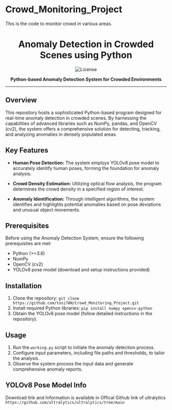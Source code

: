 # Crowd_Monitoring_Project
This is the code to monitor crowd in various areas.



<h1 align="center">Anomaly Detection in Crowded Scenes using Python</h1>

<p align="center">
  <img src="https://img.shields.io/badge/WelCome-8A2BE2" alt="License">
</p>

<p align="center">
  <strong>Python-based Anomaly Detection System for Crowded Environments</strong>
</p>

---

## Overview

This repository hosts a sophisticated Python-based program designed for real-time anomaly detection in crowded scenes. By harnessing the capabilities of advanced libraries such as NumPy, pandas, and OpenCV (cv2), the system offers a comprehensive solution for detecting, tracking, and analyzing anomalies in densely populated areas.

## Key Features

- **Human Pose Detection:** The system employs YOLOv8 pose model to accurately identify human poses, forming the foundation for anomaly analysis.
  
- **Crowd Density Estimation:** Utilizing optical flow analysis, the program determines the crowd density in a specified region of interest.

- **Anomaly Identification:** Through intelligent algorithms, the system identifies and highlights potential anomalies based on pose deviations and unusual object movements.

## Prerequisites

Before using the Anomaly Detection System, ensure the following prerequisites are met:

- Python (>=3.6)
- NumPy
- OpenCV (cv2)
- YOLOv8 pose model (download and setup instructions provided)

## Installation

1. Clone the repository: `git clone https://github.com/tosifAN/Crowd_Monitoring_Project.git`
2. Install required Python libraries: `pip install numpy opencv-python`
3. Obtain the YOLOv8 pose model (follow detailed instructions in the repository).

## Usage

1. Run the `working.py` script to initiate the anomaly detection process.
2. Configure input parameters, including file paths and thresholds, to tailor the analysis.
3. Observe the system process the input data and generate comprehensive anomaly reports.

## YOLOv8 Pose Model Info
Download link and Information is available in Offical Github link of ultralytics
`https://github.com/ultralytics/ultralytics/tree/main`

